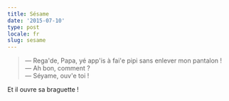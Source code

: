 ```yaml
---
title: Sésame
date: '2015-07-10'
type: post
locale: fr
slug: sesame
---
```


> — Rega'de, Papa, yé app'is à fai'e pipi sans enlever mon pantalon !  
> — Ah bon, comment ?  
> — Séyame, ouv'e toi !

Et il ouvre sa braguette !
